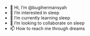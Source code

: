 - 👋 Hi, I’m @bugihermansyah
- 👀 I’m interested in sleep
- 🌱 I’m currently learning sleep
- 💞️ I’m looking to collaborate on sleep
- 📫 How to reach me through dreams

<!---
bugihermansyah/bugihermansyah is a ✨ special ✨ repository because its `README.md` (this file) appears on your GitHub profile.
You can click the Preview link to take a look at your changes.
--->
